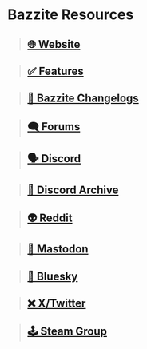 # Bazzite Resources

>## [🌐 Website](https://bazzite.gg/)

>## [✅ Features](https://github.com/ublue-os/bazzite/blob/main/README.md)

>## [📢 Bazzite Changelogs](https://github.com/ublue-os/bazzite/releases)

>## [🗨 Forums](https://universal-blue.discourse.group/c/bazzite/5)

>## [🗣️ Discord](https://discord.gg/WEu6BdFEtp)

>## [🧵 Discord Archive](https://www.answeroverflow.com/c/1072614816579063828/1143023993041993769)

>## [👽 Reddit](https://www.reddit.com/r/bazzite)

>## [🐘 Mastodon](https://fosstodon.org/@UniversalBlue)

>## [🦋 Bluesky](https://bsky.app/profile/bazzite.gg)

>## [❌ X/Twitter](https://x.com/bazzite_gg)

>## [🕹️ Steam Group](https://steamcommunity.com/groups/Bazzite)
